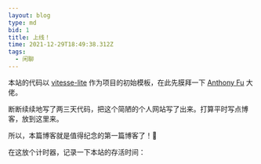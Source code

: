```yaml
---
layout: blog
type: md
bid: 1
title: 上线！
time: 2021-12-29T18:49:38.312Z
tags:
  - 闲聊
---
```



本站的代码以 [vitesse-lite](https://github.com/antfu/vitesse-lite) 作为项目的初始模板，在此先膜拜一下 [Anthony Fu](https://antfu.me/) 大佬。

断断续续地写了两三天代码，把这个简陋的个人网站写了出来。打算平时写点博客，放到这里来。

所以，本篇博客就是值得纪念的第一篇博客了！🥳

在这放个计时器，记录一下本站的存活时间：

<Timer />
